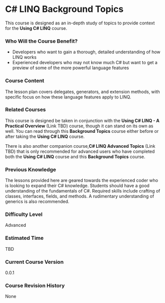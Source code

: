 # C# LINQ Background Topics
This course is designed as an in-depth study of topics to provide context for the **Using C# LINQ** course.

### Who Will the Course Benefit?
 - Developers who want to gain a thorough, detailed understanding of how LINQ works
 - Experienced developers who may not know much C# but want to get a preview of some of the more powerful language features

### Course Content
The lesson plan covers delegates, generators, and extension methods, with specific focus on how these language features apply to LINQ.

### Related Courses
This course is designed be taken in conjunction with the **Using C# LINQ - A Practical Overview** (Link TBD) course, though it can stand on its own as well. You can read through this **Background Topics** course either before or after taking the **Using C# LINQ** course.

There is also another companion course,**C# LINQ Advanced Topics** (Link TBD) that is only recommended for advanced users who have completed both the **Using C# LINQ** course and this **Background Topics** course.

### Previous Knowledge
The lessons provided here are geared towards the experienced coder who is looking to expand their C# knowledge. Students should have a good understanding of the fundamentals of C#. Required skills include crafting of classes, interfaces, fields, and methods. A rudimentary understanding of generics is also recommended. 

### Difficulty Level
Advanced

### Estimated Time
TBD

### Current Course Version
0.0.1

### Course Revision History
None
